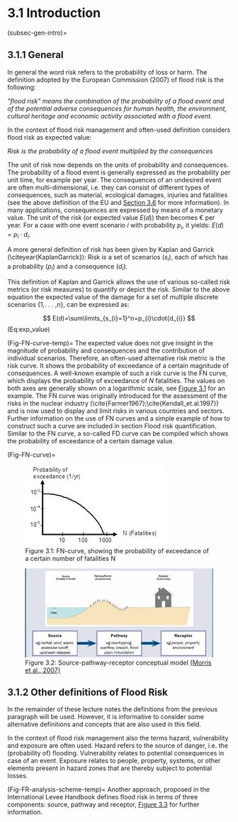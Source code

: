 # 3.1 Introduction
(subsec-gen-intro)=
## 3.1.1 General

In general the word risk refers to the probability of loss or harm. The definition adopted by the European Commission (2007) of flood risk is the following:

*"flood risk" means the combination of the probability of a flood event and of the potential adverse consequences for human health, the environment, cultural heritage and economic activity associated with a flood event.*

In the context of flood risk management and often-used definition considers flood risk as expected value:

*Risk is the probability of a flood event multiplied by the consequences*

The unit of risk now depends on the units of probability and consequences. The probability of a flood event is generally expressed as the probability per unit time, for example per year. The consequences of an undesired event are often multi-dimensional, i.e. they can consist of different types of consequences, such as material, ecological damages, injuries and fatalities (see the above definition of the EU and [Section 3.6](sec-flood-dam-ass) for more information). In many applications, consequences are expressed by means of a monetary value. The unit of the risk (or expected value $E(d)$) then becomes € per year. For a case with one event scenario $i$ with probability $p_{i}$, it yields: $E(d)= p_{i}\cdot{d_{i}}$.

A more general definition of risk has been given by Kaplan and Garrick (\citeyear{KaplanGarrick}): Risk is a set of scenarios ($s_{i}$), each of which has a probability ($p_{i}$) and a consequence ($d_{i}$). 

This definition of Kaplan and Garrick allows the use of various so-called risk metrics (or risk measures) to quantify or depict the risk. Similar to the above equation the expected value of the damage for a set of multiple discrete scenarios {1,. . . ,n}, can be expressed as: 

$$
E(d)=\sum\limits_{s_{i}=1}^n=p_{i}\cdot{d_{i}}
$$ (Eq:exp_value)

(Fig-FN-curve-temp)=
The expected value does not give insight in the magnitude of probability and consequences and the contribution of individual scenarios. Therefore, an often-used alternative risk metric is the risk curve. It shows the probability of exceedance of a certain magnitude of consequences. A well-known example of such a risk curve is the FN curve, which displays the probability of exceedance of $N$ fatalities. The values on both axes are generally shown on a logarithmic scale, see  [Figure 3.1](#Fig-FN-curve) for an example. The FN curve was originally introduced for the assessment of the risks in the nuclear industry (\cite{Farmer1967};\cite{Kendall_et.al.1997}) and is now used to display and limit risks in various countries and sectors. Further information on the use of FN curves and a simple example of how to construct such a curve are included in section Flood risk quantification. Similar to the FN curve, a so-called FD curve can be compiled which shows the probability of exceedance of a certain damage value.

(Fig-FN-curve)=
<figure>
  <img src="./chapter3_figures/figh3_1.jpg" alt="FN-curve, showing the probability of exceedance of a certain number of fatalities N">
  <figcaption>Figure 3.1: FN-curve, showing the probability of exceedance of a certain number of fatalities N</figcaption>
</figure>

<figure id="Fig:SP-receptor">
  <img src="./chapter3_figures/figh3_2.jpg" alt="Source-pathway-receptor conceptual model">
  <figcaption>Figure 3.2: Source-pathway-receptor conceptual model <a href="#Morris_et.al.2007">{Morris et al., 2007}</a></figcaption>
</figure>

## 3.1.2 Other definitions of Flood Risk

In the remainder of these lecture notes the definitions from the previous paragraph will be used. However, it is informative to consider some alternative definitions and concepts that are also used in this field.

In the context of flood risk management also the terms hazard, vulnerability and exposure are often used. Hazard refers to the source of danger, i.e. the (probability of) flooding. Vulnerability relates to potential consequences in case of an event. Exposure relates to people, property, systems, or other elements present in hazard zones that are thereby subject to potential losses.

(Fig-FR-analysis-scheme-temp)=
Another approach, proposed in the International Levee Handbook defines flood risk in terms of three components: source, pathway and receptor, [Figure 3.3](Fig-FR-analysis-scheme) for further information.